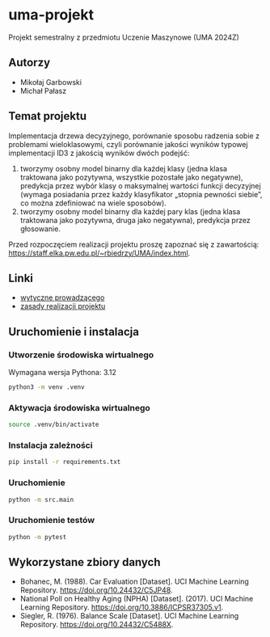 # uma-projekt

Projekt semestralny z przedmiotu Uczenie Maszynowe (UMA 2024Z)

## Autorzy

* Mikołaj Garbowski
* Michał Pałasz

## Temat projektu

Implementacja drzewa decyzyjnego, porównanie sposobu radzenia sobie z problemami wieloklasowymi,
czyli porównanie jakości wyników typowej implementacji ID3 z jakością wyników dwóch podejść:

1) tworzymy osobny model binarny dla każdej klasy (jedna klasa traktowana jako pozytywna, wszystkie pozostałe jako
   negatywne),
   predykcja przez wybór klasy o maksymalnej wartości funkcji decyzyjnej (wymaga posiadania przez każdy klasyfikator
   „stopnia pewności siebie”, co można zdefiniować na wiele sposobów).
2) tworzymy osobny model binarny dla każdej pary klas (jedna klasa traktowana jako pozytywna, druga jako negatywna),
   predykcja przez głosowanie.

Przed rozpoczęciem realizacji projektu proszę zapoznać się z
zawartością: https://staff.elka.pw.edu.pl/~rbiedrzy/UMA/index.html.

## Linki

* [wytyczne prowadzącego](https://staff.elka.pw.edu.pl/~rbiedrzy/UMA/index.html)
* [zasady realizacji projektu](http://elektron.elka.pw.edu.pl/~pcichosz/uma/uma-projekt-zasady.html)

## Uruchomienie i instalacja

### Utworzenie środowiska wirtualnego

Wymagana wersja Pythona: 3.12

```bash
python3 -m venv .venv
```

### Aktywacja środowiska wirtualnego

```bash
source .venv/bin/activate
```

### Instalacja zależności

```bash
pip install -r requirements.txt
```

### Uruchomienie

```bash
python -m src.main
```

### Uruchomienie testów

```bash
python -m pytest
```

## Wykorzystane zbiory danych

* Bohanec, M. (1988). Car Evaluation [Dataset]. UCI Machine Learning Repository. https://doi.org/10.24432/C5JP48.
* National Poll on Healthy Aging (NPHA) [Dataset]. (2017). UCI Machine Learning Repository. https://doi.org/10.3886/ICPSR37305.v1.
* Siegler, R. (1976). Balance Scale [Dataset]. UCI Machine Learning Repository. https://doi.org/10.24432/C5488X.
